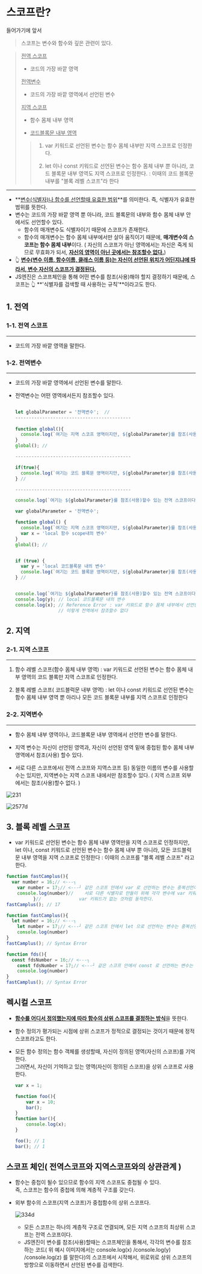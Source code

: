# 스코프란?

들어가기에 앞서

>스코프는 변수와 함수와 깊은 관련이 있다.

><u>전역 스코프</u>
>
>- 코드의 가장 바깥 영역
>
>  <u>전역변수</u>
>
>  - 코드의 가장 바깥 영역에서 선언된 변수
>
><u>지역 스코프</u>
>
>- 함수 몸체 내부 영역
>
>- <u>코드블록문 내부 영역</u> 
>
>  > 1. var 키워드로 선언된 변수는 함수 몸체 내부만 지역 스코프로 인정한다.
>  >
>  > 2. let 이나 const 키워드로 선언된 변수는 함수 몸체 내부 뿐 아니라, 코드 블록문 내부 영역도 지역 스코프로 인정한다. : 이때의 코드 블록문 내부를 "블록 레벨 스코프"라 한다

---

- **<u>변수(식별자)나 함수를 선언할때 유효한 범위</u>**를 의미한다. 즉, 식별자가 유효한 범위를 뜻한다. 
- 변수는 코드의 가장 바깥 영역 뿐 아니라, 코드 블록문의 내부와 함수 몸체 내부 안에서도 선언할수 있다. 
  - 함수의 매개변수도 식별자이기 때문에 스코프가 존재한다. 
  - 함수의 매개변수는 함수 몸체 내부에서만 살아 움직이기 때문에, **매개변수의 스코프는 함수 몸체 내부**이다. ( 자신의 스코프가 아닌 영역에서는 자신은 죽게 되므로 무효화가 되서, **<u>자신의 영역이 아닌 곳에서는 참조할수 없다.</u>**)
- 👆  <u>**변수(변수 이름, 함수이름, 클래스 이름 등)는 자신이 선언된 위치가 어딘지냐에 따라서, 변수 자신의 스코프가 결정된다.**</u>
- JS엔진은 스코프체인을 통해 어떤 변수를 참조(사용)해야 할지 결정하기 때문에, 스코프는 👆 **'식별자를 검색할 때 사용하는 규칙'**이라고도 한다.

## 1. 전역 

### 1-1. 전역 스코프

---

- 코드의 가장 바깥 영역을 말한다.

### 1-2. 전역변수

---

- 코드의 가장 바깥 영역에서 선언된 변수를 말한다.

- 전역변수는 어떤 영역에서든지 참조할수 있다. 

  ```javascript
  
  let globalParameter = '전역변수';  //
  -------------------------------------------
      
  function global(){
    console.log(`여기는 지역 스코프 영역이지만, ${globalParameter}를 참조(사용)할수 있다.`);
  }
  global(); //
  
  -------------------------------------------
  
  if(true){
    console.log(`여기는 코드 블록문 영역이지만, ${globalParameter}를 참조(사용)할수 있다.`);
  } //
  
  -------------------------------------------
  
  console.log(`여기는 ${globalParameter}를 참조(사용)할수 있는 전역 스코프이다`);
  
  
  ```
  
  ```javascript
  var globalParameter = '전역변수'; 
  
  function global() {
    console.log(`여기는 지역 스코프 영역이지만, ${globalParameter}를 참조(사용)할수 있다.`);
    var x = 'local 함수 scope내의 변수'
  }
  global(); //
  
  
  if (true) {
    var y = 'local 코드블록문 내의 변수'
    console.log(`여기는 코드 블록문 영역이지만, ${globalParameter}를 참조(사용)할수 있다.`);
  } //
  
  
  console.log(`여기는 ${globalParameter}를 참조(사용)할수 있는 전역 스코프이다`);
  console.log(y); // local 코드블록문 내의 변수
  console.log(x); // Reference Error : var 키워드로 함수 몸체 내부에서 선언한 변수는 지역변수이기 때문에
                  // 이렇게 전역에서 참조할수 없다
  ```
  
  

## 2. 지역

### 2-1. 지역 스코프

---

1. 함수 레벨 스코프(함수 몸체 내부 영역) : var 키워드로 선언된 변수는 함수 몸체 내부 영역의 코드 블록만 지역 스코프로 인정한다.

2. 블록 레벨 스코프( 코드블럭문 내부 영역) : let 이나 const 키워드로 선언된 변수는 함수 몸체 내부 영역 뿐 아리나 모든 코드 블록문 내부를 지역 스코프로 인정한다

### 2-2. 지역변수

---

- 함수 몸체 내부 영역이나, 코드블록문 내부 영역에서 선언한 변수를 말한다.

- 지역 변수는 자신이 선언된 영역과, 자신이 선언된 영역 밑에 중첩된 함수 몸체 내부 영역에서 참조(사용) 할수 있다.

-  서로 다른 스코프에서( 전역 스코프와 지역스코프 등) 동일한 이름의 변수를 사용할수는 있지만, 지역변수는 지역 스코프 내에서만 참조할수 있다. ( 지역 스코프 외부에서는 참조(사용)할수 없다. )

  ![231](https://user-images.githubusercontent.com/62126380/93469148-0b7ef100-f92b-11ea-87fe-eecbe9ee26fc.jpg)    

  ![2577d](https://user-images.githubusercontent.com/62126380/93469272-3bc68f80-f92b-11ea-8478-c374a378fcb3.jpg)

## 3. 블록 레벨 스코프

-  var 키워드로 선언된 변수는 함수 몸체 내부 영역만을 지역 스코프로 인정하지만,<br>let 이나, const 키워드로 선언된 변수는 함수 몸체 내부 뿐 아니라, 모든 코드블럭문 내부 영역을 지역 스코프로 인정한다 : 이때의 스코프를 "블록 레벨 스코프" 라고 한다. 

  ```javascript
  function fastCamplus(){
  	var number = 16;// <---┐
      var number = 17;// <---┘ 같은 스코프 안에서 var 로 선언하는 변수는 중복선언이 가능하다. -> 재할당된다.
      console.log(number)//    서로 다른 식별자로 만들이 위해 각각 변수에 var 키워드를 사용해도
      		}//				 var 키워드가 없는 것처럼 동작한다. 
  fastCamplus(); // 17
  ```

  ```javascript
  function fastCamplus(){
  	let number = 16;// <---┐
      let number = 17;// <---┘ 같은 스코프 안에서 let 으로 선언하는 변수는 중복선언이 불가능하다 -> 에러난다.
      console.log(number)
  }
  fastCamplus(); // Syntax Error
  
  function fds(){
  	const fdsNumber = 16;// <---┐
      const fdsNumber = 17;// <---┘ 같은 스코프 안에서 const 로 선언하는 변수는 중복선언이 불가능하다 -> 에러난다.
      console.log(number)
  }
  fastCamplus(); // Syntax Error
  ```

## 렉시컬 스코프

- <u>**함수를 어디서 정의했는지에 따라 함수의 상위 스코프를 결정하는 방식**</u>을 뜻한다.

- 함수 정의가 평가되는 시점에 상위 스코프가 정적으로 결정되는 것이기 때문에 정적 스코프라고도 한다.

- 모든 함수 정의는 함수 객체를 생성할때, 자신이 정의된 영역(자신의 스코프)를 기억한다. <br>그러면서, 자신이 기억하고 있는 영역(자신이 정의된 스코프)을 상위 스코프로 사용한다.

  ```javascript
  var x = 1;
  
  function foo(){
      var x = 10;
      bar();
  }
  function bar(){
      console.log(x);
  }
  
  foo(); // 1
  bar(); // 1
  ```

   

## 스코프 체인( 전역스코프와 지역스코프와의 상관관계 )

- 함수는 중첩이 될수 있으므로 함수의 지역 스코프도 중첩될 수 있다. <br>즉, 스코프는 함수의 중첩에 의해 계층적 구조를 갖는다.

- 외부 함수의 스코프(지역 스코프)가 중첩함수의 상위 스코프다.

  ![334d](https://user-images.githubusercontent.com/62126380/93477164-9cf36080-f935-11ea-9885-75c7999bcd7e.JPG) 

  - 모든 스코프는 하나의 계층적 구조로 연결되며, 모든 지역 스코프의 최상위 스코프는 전역 스코프이다.
  - JS엔진이 변수를 참조(사용)할때는 스코프체인을 통해서, 각각의 변수를 참조하는 코드( 위 예시 이미지에서는 console.log(x) /console.log(y) /console.log(z) 를 말한다)의 스코프에서 시작해서, 위로위로 상위 스코프의 방향으로 이동하면서 선언된 변수를 검색한다. 



